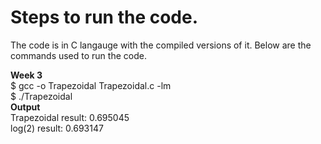 # Steps to run the code.

The code is in C langauge with the compiled versions of it. Below are the commands used to run the code.

<strong>Week 3 </strong><br>
$ gcc -o Trapezoidal Trapezoidal.c -lm <br>
$ ./Trapezoidal  <br>
<Strong>Output</Strong> <br>
Trapezoidal result: 0.695045 <br>
log(2) result: 0.693147 <br>
 <br>
